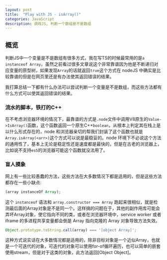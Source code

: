 ```yaml
---
layout: post
title:  "Play with JS - isArray()"
categories: JavaScript
description: 调戏JS, 判断一个数组是不是数组
---
```


## 概览

判断JS中一个变量是不是数组有很多方式，我在写TS的时候最常用的是`a instanceof Array`，虽然之前看过很多文章说这个非常靠谱因为他是不断递归对应变量的原型树，如果发现`Array`的话就返回`true`这个方式在 nodeJS 中确实是比较靠谱的但是在网页里还是有办法使其返回错误的结果。

我打算总结一下都有什么办法可以尝试判断一个变量是不是数组，而这些方法都有什么方式可以使其返回错误的结果。

### 流水的脚本，铁打的C++

在不考虑浏览器环境的情况下，最靠谱的方式是`.node`文件中调用V8原生的`Value->IsArray()`函数，这个函数返回一个原生C++`boolean`，从根本上判定其在栈上是以什么形式存在的，node 和浏览器亲切的帮我们封装了这个函数也就是`Array.isArray(<arr>)`这个方式可以说是最稳妥的。node 环境下不必说这个方法的通用性了，基本上无论是稳定性还是速度都是最快的，但是在古老的浏览器上，比如说不支持`es5`的浏览器可能这个函数就没法用了。

### 盲人摸象

网上有一些比较愚蠢的方法，这些方法在大多数情况下都是适用的，但是这些方法都存在一些小缺点:


```js
(array instanceOf Array);
```

这个 `instanceof` 语法和 `array.constructor === Array` 跑起来很相似，就是检测最后面的Array对象是不是同一个。这样搞的问题在于，其他的副作用库可能会弄坏Array对象，使它指向不同的类，或者在浏览器环境中，service worker 或者 iframe 的多进程共享变量都会倒是 Array 指向克隆的 Array 对象导致方法失效。

```js
Object.prototype.toString.call(array) === '[object Array]';
```

这种方式说实话在大多数情况都是适用的，除非目标对象是一个近似Array，也就是一个可迭代的对象，可迭代的对象可以使用for-of循环遍历，也可以简单的嵌套使用stream，但是对于这类的对象，此方法返回\[Object Object]。

